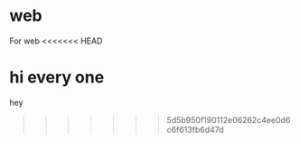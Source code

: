 # web
For web
<<<<<<< HEAD

hi every one
=======
hey
>>>>>>> 5d5b950f190112e06262c4ee0d6c6f613fb6d47d

